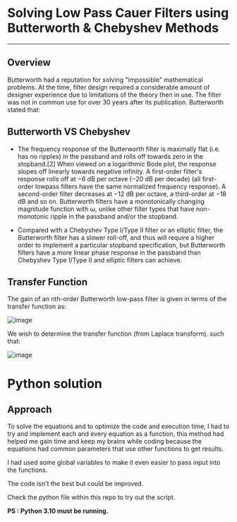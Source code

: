 # Solving Low Pass Cauer Filters using Butterworth & Chebyshev Methods
---
## Overview

Butterworth had a reputation for solving "impossible" mathematical problems. At the time, filter design required a considerable amount of designer experience due to limitations of the theory then in use. The filter was not in common use for over 30 years after its publication. Butterworth stated that:

## Butterworth VS Chebyshev

*   The frequency response of the Butterworth filter is maximally flat (i.e. has no ripples) in the passband and rolls off towards zero in the stopband.[2] When viewed on a logarithmic Bode plot, the response slopes off linearly towards negative infinity. A first-order filter's response rolls off at −6 dB per octave (−20 dB per decade) (all first-order lowpass filters have the same normalized frequency response). A second-order filter decreases at −12 dB per octave, a third-order at −18 dB and so on. Butterworth filters have a monotonically changing magnitude function with ω, unlike other filter types that have non-monotonic ripple in the passband and/or the stopband.

*   Compared with a Chebyshev Type I/Type II filter or an elliptic filter, the Butterworth filter has a slower roll-off, and thus will require a higher order to implement a particular stopband specification, but Butterworth filters have a more linear phase response in the passband than Chebyshev Type I/Type II and elliptic filters can achieve.

## Transfer Function

The gain of an nth-order Butterworth low-pass filter is given in terms of the transfer function as:

![image](https://user-images.githubusercontent.com/91763346/203866875-b2f6edeb-09d4-41b0-b3ed-ae1e92212e36.png)

We wish to determine the transfer function (from Laplace transform). such that:

![image](https://user-images.githubusercontent.com/91763346/203867050-c0793ec0-01a1-4295-817c-9223e8deb76e.png)


# Python solution 

## Approach

To solve the equations and to optimize the code and execution time, I had to try and implement each and every equation as a function, this method had helped me gain time and keep my brains while coding because the equations had common parameters that use other functions to get results.

I had used some global variables to make it even easier to pass input into the functions.

The code isn't the best but could be improved.

Check the python file within this repo to try out the script.

**PS : Python 3.10 must be running.**



